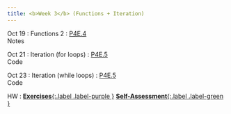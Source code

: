 ```yaml
---
title: <b>Week 3</b> (Functions + Iteration)
---
```


Oct 19
: Functions 2
  : [P4E.4](https://do1.dr-chuck.com/pythonlearn/EN_us/pythonlearn.pdf#page=55.16)
  <br>Notes

Oct 21
: Iteration (for loops)
  : [P4E.5](https://do1.dr-chuck.com/pythonlearn/EN_us/pythonlearn.pdf#page=69.16)
  <br>Code

Oct 23
: Iteration (while loops)
  : [P4E.5](https://do1.dr-chuck.com/pythonlearn/EN_us/pythonlearn.pdf#page=69.16)
  <br>Code

HW
: [**Exercises**{:.label .label-purple }](#) [**Self-Assessment**{:.label .label-green }](#)

